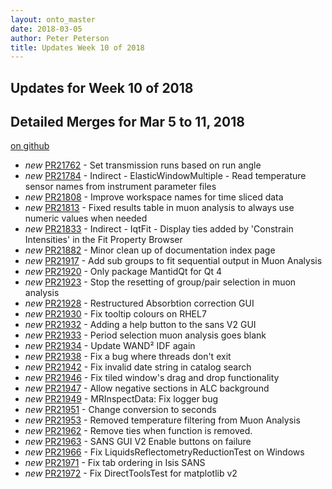 ```yaml
---
layout: onto_master
date: 2018-03-05
author: Peter Peterson
title: Updates Week 10 of 2018
---
```

Updates for Week 10 of 2018
---------------------------

Detailed Merges for Mar 5 to 11, 2018
-------------------------------------
[on github](https://github.com/mantidproject/mantid/pulls?q=is%3Apr+merged%3A2018-03-06..2018-03-11)

* *new* [PR21762](https://github.com/mantidproject/mantid/pull/21762) - Set transmission runs based on run angle
* *new* [PR21784](https://github.com/mantidproject/mantid/pull/21784) - Indirect - ElasticWindowMultiple - Read temperature sensor names from instrument parameter files
* *new* [PR21808](https://github.com/mantidproject/mantid/pull/21808) - Improve workspace names for time sliced data
* *new* [PR21813](https://github.com/mantidproject/mantid/pull/21813) - Fixed results table in muon analysis to always use numeric values when needed
* *new* [PR21833](https://github.com/mantidproject/mantid/pull/21833) - Indirect - IqtFit - Display ties added by 'Constrain Intensities' in the Fit Property Browser
* *new* [PR21882](https://github.com/mantidproject/mantid/pull/21882) - Minor clean up of documentation index page
* *new* [PR21917](https://github.com/mantidproject/mantid/pull/21917) - Add sub groups to fit sequential output in Muon Analysis
* *new* [PR21920](https://github.com/mantidproject/mantid/pull/21920) - Only package MantidQt for Qt 4
* *new* [PR21923](https://github.com/mantidproject/mantid/pull/21923) - Stop the resetting of group/pair selection in muon analysis
* *new* [PR21928](https://github.com/mantidproject/mantid/pull/21928) - Restructured Absorbtion correction GUI
* *new* [PR21930](https://github.com/mantidproject/mantid/pull/21930) - Fix tooltip colours on RHEL7
* *new* [PR21932](https://github.com/mantidproject/mantid/pull/21932) - Adding a help button to the sans V2 GUI
* *new* [PR21933](https://github.com/mantidproject/mantid/pull/21933) - Period selection muon analysis goes blank
* *new* [PR21934](https://github.com/mantidproject/mantid/pull/21934) - Update WAND² IDF again
* *new* [PR21938](https://github.com/mantidproject/mantid/pull/21938) - Fix a bug where threads don't exit
* *new* [PR21942](https://github.com/mantidproject/mantid/pull/21942) - Fix invalid date string in catalog search
* *new* [PR21946](https://github.com/mantidproject/mantid/pull/21946) - Fix tiled window's drag and drop functionality
* *new* [PR21947](https://github.com/mantidproject/mantid/pull/21947) - Allow negative sections in ALC background
* *new* [PR21949](https://github.com/mantidproject/mantid/pull/21949) - MRInspectData: Fix logger bug
* *new* [PR21951](https://github.com/mantidproject/mantid/pull/21951) - Change conversion to seconds
* *new* [PR21953](https://github.com/mantidproject/mantid/pull/21953) - Removed temperature filtering from Muon Analysis
* *new* [PR21962](https://github.com/mantidproject/mantid/pull/21962) - Remove ties when function is removed.
* *new* [PR21963](https://github.com/mantidproject/mantid/pull/21963) - SANS GUI V2 Enable buttons on failure
* *new* [PR21966](https://github.com/mantidproject/mantid/pull/21966) - Fix LiquidsReflectometryReductionTest on Windows
* *new* [PR21971](https://github.com/mantidproject/mantid/pull/21971) - Fix tab ordering in Isis SANS
* *new* [PR21972](https://github.com/mantidproject/mantid/pull/21972) - Fix DirectToolsTest for matplotlib v2
